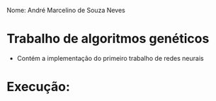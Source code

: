 Nome: André Marcelino de Souza Neves

# Trabalho de algoritmos genéticos

- Contém a implementação do primeiro trabalho de redes neurais  



# Execução:

